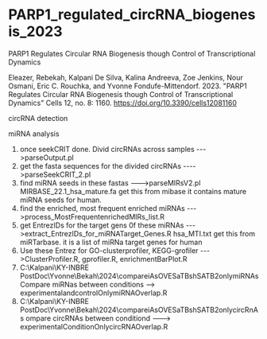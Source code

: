# PARP1_regulated_circRNA_biogenesis_2023

PARP1 Regulates Circular RNA Biogenesis though Control of Transcriptional Dynamics

Eleazer, Rebekah, Kalpani De Silva, Kalina Andreeva, Zoe Jenkins, Nour Osmani, Eric C. Rouchka, and Yvonne Fondufe-Mittendorf. 2023. "PARP1 Regulates Circular RNA Biogenesis though Control of Transcriptional Dynamics" Cells 12, no. 8: 1160. https://doi.org/10.3390/cells12081160

circRNA detection

miRNA analysis

1. once seekCRIT done. Divid circRNAs across samples --->parseOutput.pl
2. get the fasta sequences for the divided circRNAs ---->parseSeekCRIT_2.pl
3. find miRNA seeds in these fastas --->parseMIRsV2.pl
MIRBASE_22.1_hsa_mature.fa get this from mibase it contains mature miRNA seeds for human.
4. find the enriched, most frequent enriched miRNAs --->process_MostFrequentenrichedMIRs_list.R
5. get EntrezIDs for the target gens 0f these miRNAs --->extract_EntrezIDs_for_miRNATarget_Genes.R
hsa_MTI.txt get this from miRTarbase. it is a list of miRNa target genes for human
6. Use these Entrez for GO-clusterprofiler, KEGG-grofiler --->ClusterProfiler.R, gprofiler.R, enrichmentBarPlot.R 
7. C:\Kalpani\KY-INBRE PostDoc\Yvonne\Bekah\2024\compareiAsOVESaTBshSATB2onlymiRNAs Compare miRNas between conditions --> experimentalandcontrolOnlymiRNAOverlap.R
8. C:\Kalpani\KY-INBRE PostDoc\Yvonne\Bekah\2024\compareiAsOVESaTBshSATB2onlycircRnAs ompare circRNAs between conditiond ---> experimentalConditionOnlycircRNAOverlap.R
